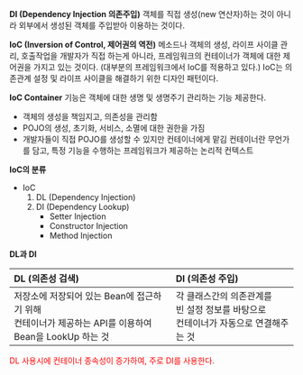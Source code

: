 <b>DI (Dependency Injection 의존주입)</b>
객체를 직접 생성(new 연산자)하는 것이 아니라 외부에서 생성된 객체를 주입받아 이용하는 것이다.<br>

<b>IoC (Inversion of Control, 제어권의 역전)</b>
메소드나 객체의 생성, 라이프 사이클 관리, 호출작업을 개발자가 직접 하는게 아니라, 프레임워크의 컨테이너가 객체에 대한 제어권을 가지고 있는 것이다. (대부분의 프레임워크에서 IoC를 적용하고 있다.)
IoC는 의존관계 설정 및 라이프 사이클을 해결하기 위한 디자인 패턴이다.<br>

<b>IoC Container</b>
기능은 객체에 대한 생명 및 생명주기 관리하는 기능 제공한다.

- 객체의 생성을 책임지고, 의존성을 관리함
- POJO의 생성, 초기화, 서비스, 소멸에 대한 권한을 가짐
- 개발자들이 직접 POJO를 생성할 수 있지만 컨테이너에게 맡김
  컨테이너란 무언가를 담고, 특정 기능을 수행하는 프레임워크가 제공하는 논리적 컨텍스트<br>

<b>IoC의 분류</b>

- IoC
  1. DL (Dependency Injection)
  2. DI (Dependency Lookup)
     - Setter Injection
     - Constructor Injection
     - Method Injection      

<b>DL과 DI</b>

| DL (의존성 검색)                                             | DI (의존성 주입)                                             |
| :----------------------------------------------------------- | :----------------------------------------------------------- |
| 저장소에 저장되어 있는 Bean에 접근하기 위해<br>컨테이너가 제공하는 API를 이용하여<br>Bean을 LookUp 하는 것 | 각 클래스간의 의존관계를<br>빈 설정 정보를 바탕으로<br>컨테이너가 자동으로 연결해주는 것 |

<span style="color:red">DL 사용시에 컨테이너 종속성이 증가하여, 주로 DI를 사용한다.</span>

